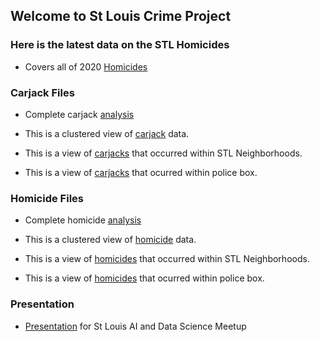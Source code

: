 
## Welcome to St Louis Crime Project

### Here is the latest data on the STL Homicides 

- Covers all of 2020 [Homicides](https://donojazz.github.io/Crime/homicide-jan2020_new.html)

### Carjack Files

- Complete carjack [analysis](https://donojazz.github.io/Crime/carjacks-jan2020.html)

- This is a clustered view of [carjack](https://donojazz.github.io/Crime/cluster_carjack.html) data.

- This is a view of [carjacks](https://donojazz.github.io/Crime/carjack_map.html) that occurred within STL  Neighborhoods.                

- This is a view of [carjacks](https://donojazz.github.io/Crime/carjacks_police_box.html) that ocurred within police box.


### Homicide Files

- Complete homicide [analysis](https://donojazz.github.io/Crime/homicide-jan2020.html)

- This is a clustered view of [homicide](https://donojazz.github.io/Crime/cluster_homicides.html) data.

- This is a view of [homicides](https://donojazz.github.io/Crime/homicide_map.html) that occurred within STL Neighborhoods.                

- This is a view of [homicides](https://donojazz.github.io/Crime/homicides_police_box.html) that ocurred within police box.

                    
### Presentation

-  [Presentation](https://donojazz.github.io/Crime/presentation-jan2020.html) for St Louis AI and Data Science Meetup







